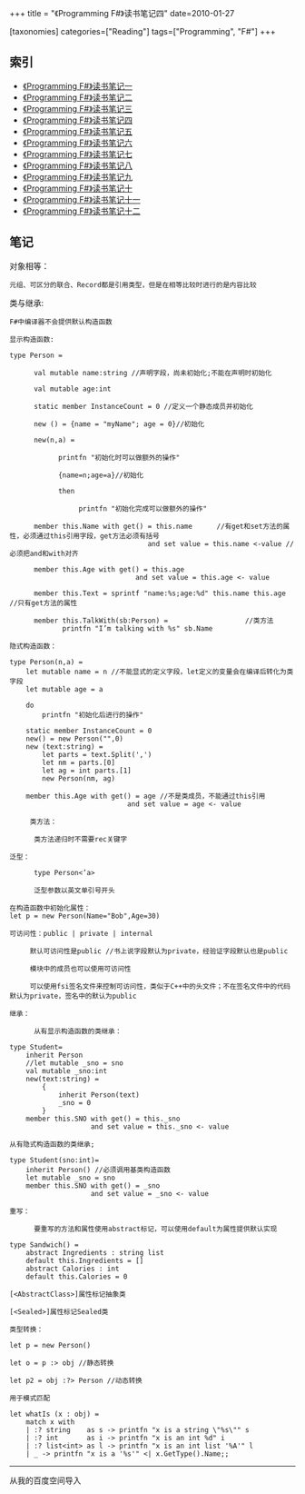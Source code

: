 +++
title = "《Programming F#》读书笔记四"
date=2010-01-27

[taxonomies]
categories=["Reading"]
tags=["Programming", "F#"]
+++
## 索引
- [《Programming F#》读书笔记一](@/blog/life/reading/programming-fsharp/programming-fsharp-1.md)
- [《Programming F#》读书笔记二](@/blog/life/reading/programming-fsharp/programming-fsharp-2.md)
- [《Programming F#》读书笔记三](@/blog/life/reading/programming-fsharp/programming-fsharp-3.md)
- [《Programming F#》读书笔记四](@/blog/life/reading/programming-fsharp/programming-fsharp-4.md)
- [《Programming F#》读书笔记五](@/blog/life/reading/programming-fsharp/programming-fsharp-5.md)
- [《Programming F#》读书笔记六](@/blog/life/reading/programming-fsharp/programming-fsharp-6.md)
- [《Programming F#》读书笔记七](@/blog/life/reading/programming-fsharp/programming-fsharp-7.md)
- [《Programming F#》读书笔记八](@/blog/life/reading/programming-fsharp/programming-fsharp-8.md)
- [《Programming F#》读书笔记九](@/blog/life/reading/programming-fsharp/programming-fsharp-9.md)
- [《Programming F#》读书笔记十](@/blog/life/reading/programming-fsharp/programming-fsharp-10.md)
- [《Programming F#》读书笔记十一](@/blog/life/reading/programming-fsharp/programming-fsharp-11.md)
- [《Programming F#》读书笔记十二](@/blog/life/reading/programming-fsharp/programming-fsharp-12.md)

## 笔记
对象相等：

    元组、可区分的联合、Record都是引用类型，但是在相等比较时进行的是内容比较

类与继承:

    F#中编译器不会提供默认构造函数

    显示构造函数:

    type Person =

          val mutable name:string //声明字段，尚未初始化;不能在声明时初始化

          val mutable age:int

          static member InstanceCount = 0 //定义一个静态成员并初始化

          new () = {name = "myName"; age = 0}//初始化

          new(n,a) =

                printfn "初始化时可以做额外的操作"

                {name=n;age=a}//初始化

                then

                     printfn "初始化完成可以做额外的操作"

          member this.Name with get() = this.name      //有get和set方法的属性，必须通过this引用字段，get方法必须有括号
                                      and set value = this.name <-value //必须把and和with对齐

          member this.Age with get() = this.age
                                   and set value = this.age <- value

          member this.Text = sprintf "name:%s;age:%d" this.name this.age   //只有get方法的属性

          member this.TalkWith(sb:Person) =                   //类方法
                 printfn "I’m talking with %s" sb.Name

    隐式构造函数：

    type Person(n,a) =
        let mutable name = n //不能显式的定义字段，let定义的变量会在编译后转化为类字段
        let mutable age = a

        do
            printfn "初始化后进行的操作"

        static member InstanceCount = 0
        new() = new Person("",0)
        new (text:string) =
            let parts = text.Split(',')
            let nm = parts.[0]
            let ag = int parts.[1]
            new Person(nm, ag)

        member this.Age with get() = age //不是类成员，不能通过this引用
                                 and set value = age <- value

         类方法：

          类方法递归时不需要rec关键字

    泛型：

          type Person<’a>

          泛型参数以英文单引号开头

    在构造函数中初始化属性：
    let p = new Person(Name="Bob",Age=30)

    可访问性：public | private | internal

         默认可访问性是public //书上说字段默认为private，经验证字段默认也是public

         模块中的成员也可以使用可访问性

         可以使用fsi签名文件来控制可访问性，类似于C++中的头文件；不在签名文件中的代码默认为private，签名中的默认为public

    继承：

          从有显示构造函数的类继承：

    type Student=
        inherit Person
        //let mutable _sno = sno
        val mutable _sno:int
        new(text:string) =
            {
                inherit Person(text)
                _sno = 0
            }
        member this.SNO with get() = this._sno
                        and set value = this._sno <- value

    从有隐式构造函数的类继承;

    type Student(sno:int)=
        inherit Person() //必须调用基类构造函数
        let mutable _sno = sno
        member this.SNO with get() = _sno
                        and set value = _sno <- value

    重写：

          要重写的方法和属性使用abstract标记，可以使用default为属性提供默认实现

    type Sandwich() =
        abstract Ingredients : string list
        default this.Ingredients = []
        abstract Calories : int
        default this.Calories = 0

    [<AbstractClass>]属性标记抽象类

    [<Sealed>]属性标记Sealed类

    类型转换：

    let p = new Person()

    let o = p :> obj //静态转换

    let p2 = obj :?> Person //动态转换

    用于模式匹配

    let whatIs (x : obj) =
        match x with
        | :? string    as s -> printfn "x is a string \"%s\"" s
        | :? int       as i -> printfn "x is an int %d" i
        | :? list<int> as l -> printfn "x is an int list '%A'" l
        | _ -> printfn "x is a '%s'" <| x.GetType().Name;;


---
从我的百度空间导入